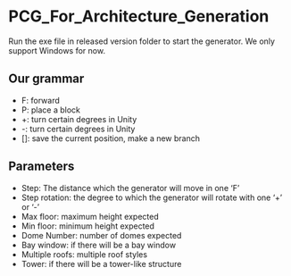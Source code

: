 # PCG_For_Architecture_Generation


Run the exe file in released version folder to start the generator. We only support Windows for now.

## Our grammar
- F: forward
- P: place a block
- +: turn certain degrees in Unity
- -: turn certain degrees in Unity
- []: save the current position, make a new branch


## Parameters
- Step: The distance which the generator will move in one ‘F’
- Step rotation: the degree to which the generator will rotate with one ‘+’ or ‘-’
-	Max floor: maximum height expected
-	Min floor: minimum height expected
-	Dome Number: number of domes expected
-	Bay window: if there will be a bay window
-	Multiple roofs: multiple roof styles
-	Tower: if there will be a tower-like structure

